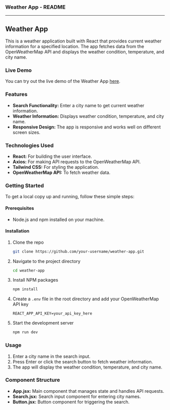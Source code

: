 
### Weather App - README

---

## Weather App

This is a weather application built with React that provides current weather information for a specified location. The app fetches data from the OpenWeatherMap API and displays the weather condition, temperature, and city name.

### Live Demo

You can try out the live demo of the Weather App [here](https://weather-app-d1.vercel.app/).

### Features

- **Search Functionality:** Enter a city name to get current weather information.
- **Weather Information:** Displays weather condition, temperature, and city name.
- **Responsive Design:** The app is responsive and works well on different screen sizes.

### Technologies Used

- **React:** For building the user interface.
- **Axios:** For making API requests to the OpenWeatherMap API.
- **Tailwind CSS:** For styling the application.
- **OpenWeatherMap API:** To fetch weather data.

### Getting Started

To get a local copy up and running, follow these simple steps:

#### Prerequisites

- Node.js and npm installed on your machine.

#### Installation

1. Clone the repo
   ```sh
   git clone https://github.com/your-username/weather-app.git
   ```
2. Navigate to the project directory
   ```sh
   cd weather-app
   ```
3. Install NPM packages
   ```sh
   npm install
   ```
4. Create a `.env` file in the root directory and add your OpenWeatherMap API key
   ```env
   REACT_APP_API_KEY=your_api_key_here
   ```
5. Start the development server
   ```sh
   npm run dev
   ```

### Usage

1. Enter a city name in the search input.
2. Press Enter or click the search button to fetch weather information.
3. The app will display the weather condition, temperature, and city name.

### Component Structure

- **App.jsx:** Main component that manages state and handles API requests.
- **Search.jsx:** Search input component for entering city names.
- **Button.jsx:** Button component for triggering the search.


